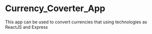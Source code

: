 # Currency_Coverter_App
This app can be used to convert currencies that using technologies as ReactJS and Express
